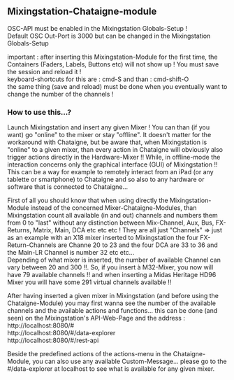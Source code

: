 ## Mixingstation-Chataigne-module

OSC-API must be enabled in the Mixingstation Globals-Setup !    
Default OSC Out-Port is 3000 but can be changed in the Mixingstation Globals-Setup 

important : after inserting this Mixingstation-Module for the first time, the Containers (Faders, Labels, Buttons etc) will not show up ! You must save the session and reload it !   
keyboard-shortcuts for this are :  cmd-S and than : cmd-shift-O   
the same thing (save and reload) must be done when you eventually want to change the number of the channels !

###  How to use this...?  
Launch Mixingstation and insert any given Mixer ! You can than (if you want) go "online" to the mixer  or stay "offline". It doesn't matter for the workaround with Chataigne, but be aware that, when Mixingstation is "online" to a given mixer, than every action in Chataigne will obviously also trigger actions directly  in the Hardware-Mixer !! While, in offline-mode the interaction concerns only the graphical interface (GUI) of Mixingstation !!    
This can be a way for example to remotely interact from an iPad (or any tablette or smartphone) to Chataigne and so also to any hardware or software that is connected to Chataigne...   

First of all you should know that when using directly the Mixingstation-Module instead of the concerned Mixer-Chataigne-Modules, than Mixingstation count all available (in and out) channels and numbers them from 0 to "last" without any distinction between Mix-Channel, Aux, Bus, FX-Returns, Matrix, Main, DCA etc etc etc ! They are all just "Channels" => just as an example with an X18 mixer inserted to Mixingstation the four FX-Return-Channels are Channe 20 to 23 and the four DCA are 33 to 36 and the Main-LR Channel is number 32 etc etc...   
Depending of what mixer is inserted, the number of available Channel can vary between 20 and 300 !!. So, if you insert à M32-Mixer, you now will have 79 available channels !! and when inserting a Midas Heritage HD96 Mixer you will have some 291 virtual channels available !!

After having inserted a given mixer in Mixingstation (and before using the Chataigne-Module) you may first wanna see the number of the available channels and the available actions and functions... this can be done (and seen) on the Mixingstation's API-Web-Page and the address :   
http://localhost:8080/#   
http://localhost:8080/#/data-explorer   
http://localhost:8080/#/rest-api    

Beside the  predefined actions of the actions-menu in the Chataigne-Module, you can also use any available Custom-Message... please go to the #/data-explorer at localhost to see what is available for any given mixer.